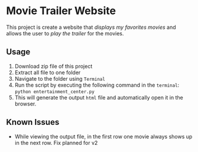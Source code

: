 # Movie Trailer Website

This project is create a website that _displays my favorites movies_ and allows the user to _play the trailer_ for the movies.

## Usage

1. Download zip file of this project
2. Extract all file to one folder
3. Navigate to the folder using `Terminal`
4. Run the script by executing the following command in the `terminal`:
` python entertainment_center.py `
5. This will generate the output `html` file and automatically open it in the browser.

## Known Issues
- While viewing the output file, in the first row one movie always shows up in the next row. Fix planned for v2
